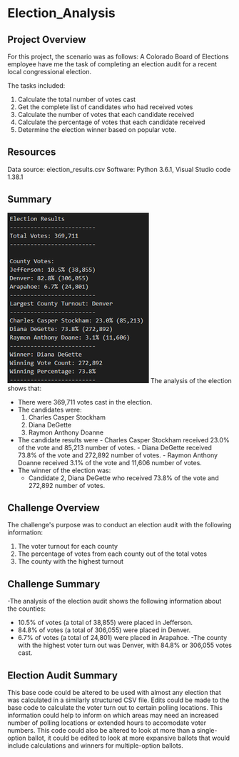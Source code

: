 # Election_Analysis

## Project Overview
For this project, the scenario was as follows: A Colorado Board of Elections employee have me the task of completing an election audit for a recent local congressional election. 

The tasks included: 
  1. Calculate the total number of votes cast
  2. Get the complete list of candidates who had received votes
  3. Calculate the number of votes that each candidate received
  4. Calculate the percentage of votes that each candidate received
  5. Determine the election winner based on popular vote. 

## Resources
Data source: election_results.csv
Software: Python 3.6.1, Visual Studio code 1.38.1

## Summary
![Election Results](https://github.com/Mary-Wood/Election_Analysis/blob/main/analysis/Results.png)
The analysis of the election shows that:
  - There were 369,711 votes cast in the election. 
  - The candidates were: 
    1. Charles Casper Stockham
    2. Diana DeGette
    3. Raymon Anthony Doanne
   - The candidate results were
    - Charles Casper Stockham received 23.0% of the vote and 85,213 number of votes. 
    - Diana DeGette received 73.8% of the vote and 272,892 number of votes. 
    - Raymon Anthony Doanne received 3.1% of the vote and 11,606 number of votes. 
  - The winner of the election was: 
    - Candidate 2, Diana DeGette who received 73.8% of the vote and 272,892 number of votes. 
    
## Challenge Overview
The challenge's purpose was to conduct an election audit with the following information: 
  1. The voter turnout for each county
  2. The percentage of votes from each county out of the total votes
  3. The county with the highest turnout
  
## Challenge Summary 
-The analysis of the election audit shows the following information about the counties: 
   - 10.5% of votes (a total of 38,855) were placed in Jefferson. 
   - 84.8% of votes (a total of 306,055) were placed in Denver. 
   - 6.7% of votes (a total of 24,801) were placed in Arapahoe. 
-The county with the highest voter turn out was Denver, with 84.8% or 306,055 votes cast. 

## Election Audit Summary 
This base code could be altered to be used with almost any election that was calculated in a similarly structured CSV file. Edits could be made to the base code to calculate the voter turn out to certain polling locations. This information could help to inform on which areas may need an increased number of polling locations or extended hours to accomodate voter numbers. 
This code could also be altered to look at more than a single-option ballot, it could be edited to look at more expansive ballots that would include calculations and winners for multiple-option ballots. 
 
